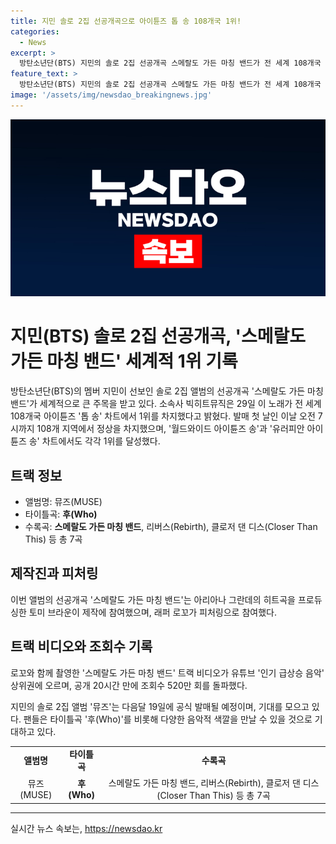 ```yaml
---
title: 지민 솔로 2집 선공개곡으로 아이튠즈 톱 송 108개국 1위!
categories:
  - News
excerpt: >
  방탄소년단(BTS) 지민의 솔로 2집 선공개곡 스메랄도 가든 마칭 밴드가 전 세계 108개국 아이튠즈 톱 송 차트 1위에 올랐다. 해당 곡은 아리아나 그란데의 히트곡을 프로듀싱한 토미 브라운이 제작하고 래퍼 로꼬가 피처링으로 참여했다. 곡과 함께 촬영된 트랙 비디오는 유튜브 인기 급상승 음악 상위권에 오르며 조회수 520만 회를 기록하며 화제를 모았다. 이로 인해 기대감이 높아지고 있는 지민의 솔로 2집 앨범 뮤즈(MUSE)는 다음달 19일 발매 예정이다.
feature_text: >
  방탄소년단(BTS) 지민의 솔로 2집 선공개곡 스메랄도 가든 마칭 밴드가 전 세계 108개국 아이튠즈 톱 송 차트 1위에 올랐다. 해당 곡은 아리아나 그란데의 히트곡을 프로듀싱한 토미 브라운이 제작하고 래퍼 로꼬가 피처링으로 참여했다. 곡과 함께 촬영된 트랙 비디오는 유튜브 인기 급상승 음악 상위권에 오르며 조회수 520만 회를 기록하며 화제를 모았다. 이로 인해 기대감이 높아지고 있는 지민의 솔로 2집 앨범 뮤즈(MUSE)는 다음달 19일 발매 예정이다.
image: '/assets/img/newsdao_breakingnews.jpg'
---
```


<p><img src="/assets/img/newsdao_breakingnews.jpg" alt="implanttips 속보" /></p>

<h1>지민(BTS) 솔로 2집 선공개곡, '스메랄도 가든 마칭 밴드' 세계적 1위 기록</h1>

<p data-ke-size="size16">방탄소년단(BTS)의 멤버 지민이 선보인 솔로 2집 앨범의 선공개곡 '스메랄도 가든 마칭 밴드'가 세계적으로 큰 주목을 받고 있다. 소속사 빅히트뮤직은 29일 이 노래가 전 세계 108개국 아이튠즈 '톱 송' 차트에서 1위를 차지했다고 밝혔다. 발매 첫 날인 이날 오전 7시까지 108개 지역에서 정상을 차지했으며, '월드와이드 아이튠즈 송'과 '유러피안 아이튠즈 송' 차트에서도 각각 1위를 달성했다.</p>

<h2 data-ke-size="size26">트랙 정보</h2>

<ul>
  <li>앨범명: 뮤즈(MUSE)</li>
  <li>타이틀곡: <b>후(Who)</b></li>
  <li>수록곡: <b>스메랄도 가든 마칭 밴드</b>, 리버스(Rebirth), 클로저 댄 디스(Closer Than This) 등 총 7곡</li>
</ul>

<h2 data-ke-size="size26">제작진과 피처링</h2>

<p data-ke-size="size16">이번 앨범의 선공개곡 '스메랄도 가든 마칭 밴드'는 아리아나 그란데의 히트곡을 프로듀싱한 토미 브라운이 제작에 참여했으며, 래퍼 로꼬가 피처링으로 참여했다.</p>

<h2 data-ke-size="size26">트랙 비디오와 조회수 기록</h2>

<p data-ke-size="size16">로꼬와 함께 촬영한 '스메랄도 가든 마칭 밴드' 트랙 비디오가 유튜브 '인기 급상승 음악' 상위권에 오르며, 공개 20시간 만에 조회수 520만 회를 돌파했다.</p>

<p data-ke-size="size16">지민의 솔로 2집 앨범 '뮤즈'는 다음달 19일에 공식 발매될 예정이며, 기대를 모으고 있다. 팬들은 타이틀곡 '후(Who)'를 비롯해 다양한 음악적 색깔을 만날 수 있을 것으로 기대하고 있다.</p>

<table>
  <tr>
    <td style="text-align: center; height: 17px;"><b>앨범명</b></td>
    <td style="text-align: center; height: 17px;"><b>타이틀곡</b></td>
    <td style="text-align: center; height: 17px;"><b>수록곡</b></td>
  </tr>
  <tr>
    <td style="text-align: center;">뮤즈(MUSE)</td>
    <td style="text-align: center;"><b>후(Who)</b></td>
    <td style="text-align: center;">스메랄도 가든 마칭 밴드, 리버스(Rebirth), 클로저 댄 디스(Closer Than This) 등 총 7곡</td>
  </tr>
</table>

<hr>
실시간 뉴스 속보는, <a href="https://newsdao.kr" rel="dofollow">https://newsdao.kr</a>



